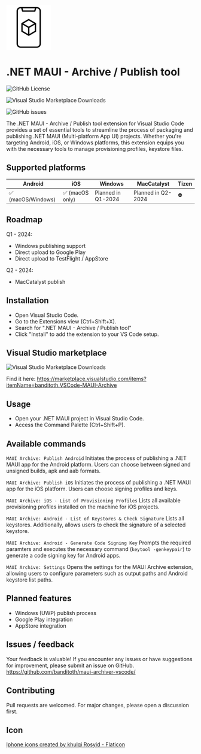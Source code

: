 <img src="icon.png" width="120" height="120"/>

# .NET MAUI - Archive / Publish tool

![GitHub License](https://img.shields.io/github/license/banditoth/maui-archiver-vscode?style=for-the-badge)

![Visual Studio Marketplace Downloads](https://img.shields.io/visual-studio-marketplace/d/banditoth.VSCode-MAUI-Archive?style=for-the-badge&link=https%3A%2F%2Fmarketplace.visualstudio.com%2Fitems%3FitemName%3Dbanditoth.VSCode-MAUI-Archive)

![GitHub issues](https://img.shields.io/github/issues/banditoth/maui-archiver-vscode?style=for-the-badge)

The .NET MAUI - Archive / Publish tool extension for Visual Studio Code provides a set of essential tools to streamline the process of packaging and publishing .NET MAUI (Multi-platform App UI) projects. 
Whether you're targeting Android, iOS, or Windows platforms, this extension equips you with the necessary tools to manage provisioning profiles, keystore files.

## Supported platforms

| Android | iOS | Windows | MacCatalyst | Tizen |
| --- | --- | --- | --- | --- | 
| ✅ (macOS/Windows) | ✅ (macOS only) | Planned in Q1-2024 | Planned in Q2-2024 | ⛔️ |

## Roadmap

Q1 - 2024: 
- Windows publishing support
- Direct upload to Google Play
- Direct upload to TestFlight / AppStore

Q2 - 2024:
- MacCatalyst publish

## Installation

- Open Visual Studio Code.
- Go to the Extensions view (Ctrl+Shift+X).
- Search for ".NET MAUI - Archive / Publish tool"
- Click "Install" to add the extension to your VS Code setup.

## Visual Studio marketplace

![Visual Studio Marketplace Downloads](https://img.shields.io/visual-studio-marketplace/d/banditoth.VSCode-MAUI-Archive?style=for-the-badge&link=https%3A%2F%2Fmarketplace.visualstudio.com%2Fitems%3FitemName%3Dbanditoth.VSCode-MAUI-Archive)

Find it here:
https://marketplace.visualstudio.com/items?itemName=banditoth.VSCode-MAUI-Archive

## Usage

- Open your .NET MAUI project in Visual Studio Code.
- Access the Command Palette (Ctrl+Shift+P).

## Available commands

`MAUI Archive: Publish Android`
Initiates the process of publishing a .NET MAUI app for the Android platform. Users can choose between signed and unsigned builds, apk and aab formats.

`MAUI Archive: Publish iOS`
Initiates the process of publishing a .NET MAUI app for the iOS platform. Users can choose signing profiles and keys.

`MAUI Archive: iOS - List of Provisioning Profiles`
Lists all available provisioning profiles installed on the machine for iOS projects.

`MAUI Archive: Android - List of Keystores & Check Signature`
Lists all keystores. Additionally, allows users to check the signature of a selected keystore.

`MAUI Archive: Android - Generate Code Signing Key`
Prompts the required paramters and executes the necessary command (`keytool -genkeypair`) to generate a code signing key for Android apps.

`MAUI Archive: Settings`
Opens the settings for the MAUI Archive extension, allowing users to configure parameters such as output paths and Android keystore list paths.


## Planned features
- Windows (UWP) publish process
- Google Play integration
- AppStore integration

## Issues / feedback

Your feedback is valuable! If you encounter any issues or have suggestions for improvement, please submit an issue on GitHub.
https://github.com/banditoth/maui-archiver-vscode/

## Contributing

Pull requests are welcomed. 
For major changes, please open a discussion first.

## Icon
<a href="https://www.flaticon.com/free-icons/iphone" title="iphone icons">Iphone icons created by khulqi Rosyid - Flaticon</a>
